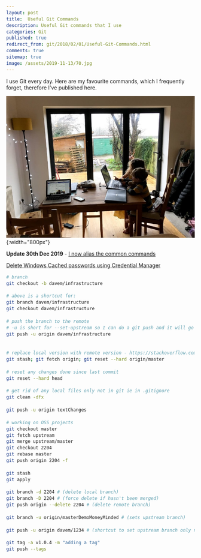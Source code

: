 ```yaml
---
layout: post
title:  Useful Git Commands
description: Useful Git commands that I use
categories: Git
published: true 
redirect_from: git/2018/02/01/Useful-Git-Commands.html 
comments: true
sitemap: true
image: /assets/2019-11-13/70.jpg
---
```


I use Git every day. Here are my favourite commands, which I frequently forget, therefore I've published here.  

![alt text](/assets/2019-11-13/70.jpg "Using Git"){:width="800px"}

**Update 30th Dec 2019** - [I now alias the common commands](/2018/01/30/Cmder-Shell#aliases)  

[Delete Windows Cached passwords using Credential Manager](/2019/07/28/Multiple-Github-Logins)

```bash
# branch
git checkout -b davem/infrastructure

# above is a shortcut for:
git branch davem/infrastructure
git checkout davem/infrastructure

# push the branch to the remote
# -u is short for --set-upstream so I can do a git push and it will go
git push -u origin davem/infrastructure


# replace local version with remote version - https://stackoverflow.com/a/5288284/26086
git stash; git fetch origin; git reset --hard origin/master

# reset any changes done since last commit
git reset --hard head

# get rid of any local files only not in git ie in .gitignore
git clean -dfx

git push -u origin textChanges

# working on OSS projects
git checkout master
git fetch upstream
git merge upstream/master
git checkout 2204
git rebase master
git push origin 2204 -f  

git stash
git apply

git branch -d 2204 # (delete local branch)
git branch -D 2204 # (force delete if hasn't been merged)
git push origin --delete 2204 # (delete remote branch)

git branch -u origin/masterDemoMoneyMinded # (sets upstream branch)

git push -u origin davem/1234 # (shortcut to set upstream branch only need to do once)

git tag -a v1.0.4 -m "adding a tag"
git push --tags
```
